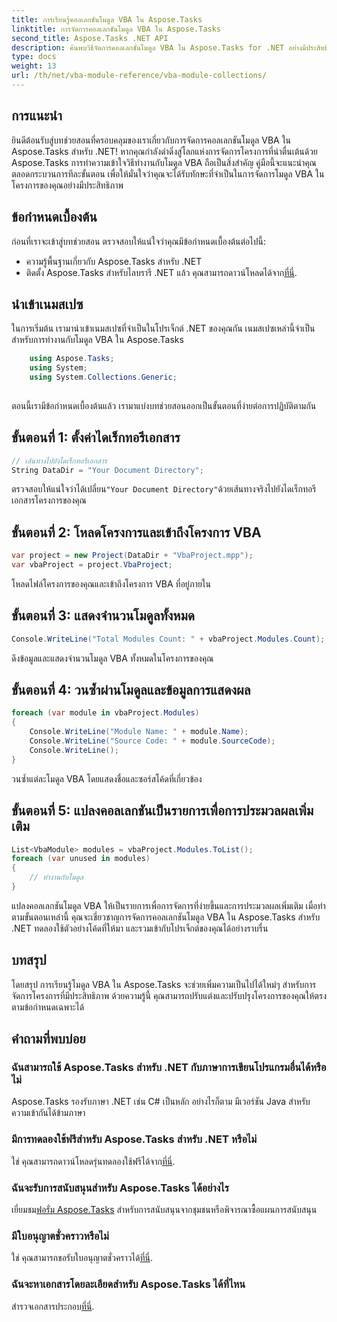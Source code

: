 ```yaml
---
title: การเรียนรู้คอลเลกชันโมดูล VBA ใน Aspose.Tasks
linktitle: การจัดการคอลเลกชันโมดูล VBA ใน Aspose.Tasks
second_title: Aspose.Tasks .NET API
description: ค้นพบวิธีจัดการคอลเลกชั่นโมดูล VBA ใน Aspose.Tasks for .NET อย่างมีประสิทธิภาพ คำแนะนำทีละขั้นตอนเพื่อการบูรณาการเข้ากับโครงการของคุณอย่างราบรื่น
type: docs
weight: 13
url: /th/net/vba-module-reference/vba-module-collections/
---
```

## การแนะนำ
ยินดีต้อนรับสู่บทช่วยสอนที่ครอบคลุมของเราเกี่ยวกับการจัดการคอลเลกชันโมดูล VBA ใน Aspose.Tasks สำหรับ .NET! หากคุณกำลังดำดิ่งสู่โลกแห่งการจัดการโครงการที่น่าตื่นเต้นด้วย Aspose.Tasks การทำความเข้าใจวิธีทำงานกับโมดูล VBA ถือเป็นสิ่งสำคัญ คู่มือนี้จะแนะนำคุณตลอดกระบวนการทีละขั้นตอน เพื่อให้มั่นใจว่าคุณจะได้รับทักษะที่จำเป็นในการจัดการโมดูล VBA ในโครงการของคุณอย่างมีประสิทธิภาพ
## ข้อกำหนดเบื้องต้น
ก่อนที่เราจะเข้าสู่บทช่วยสอน ตรวจสอบให้แน่ใจว่าคุณมีข้อกำหนดเบื้องต้นต่อไปนี้:
- ความรู้พื้นฐานเกี่ยวกับ Aspose.Tasks สำหรับ .NET
-  ติดตั้ง Aspose.Tasks สำหรับไลบรารี .NET แล้ว คุณสามารถดาวน์โหลดได้จาก[ที่นี่](https://releases.aspose.com/tasks/net/).
## นำเข้าเนมสเปซ
ในการเริ่มต้น เรามานำเข้าเนมสเปซที่จำเป็นในโปรเจ็กต์ .NET ของคุณกัน เนมสเปซเหล่านี้จำเป็นสำหรับการทำงานกับโมดูล VBA ใน Aspose.Tasks
```csharp
    using Aspose.Tasks;
    using System;
    using System.Collections.Generic;
    
```
ตอนนี้เรามีข้อกำหนดเบื้องต้นแล้ว เรามาแบ่งบทช่วยสอนออกเป็นขั้นตอนที่ง่ายต่อการปฏิบัติตามกัน
## ขั้นตอนที่ 1: ตั้งค่าไดเร็กทอรีเอกสาร
```csharp
// เส้นทางไปยังไดเร็กทอรีเอกสาร
String DataDir = "Your Document Directory";
```
 ตรวจสอบให้แน่ใจว่าได้เปลี่ยน`"Your Document Directory"`ด้วยเส้นทางจริงไปยังไดเร็กทอรีเอกสารโครงการของคุณ
## ขั้นตอนที่ 2: โหลดโครงการและเข้าถึงโครงการ VBA
```csharp
var project = new Project(DataDir + "VbaProject.mpp");
var vbaProject = project.VbaProject;
```
โหลดไฟล์โครงการของคุณและเข้าถึงโครงการ VBA ที่อยู่ภายใน
## ขั้นตอนที่ 3: แสดงจำนวนโมดูลทั้งหมด
```csharp
Console.WriteLine("Total Modules Count: " + vbaProject.Modules.Count);
```
ดึงข้อมูลและแสดงจำนวนโมดูล VBA ทั้งหมดในโครงการของคุณ
## ขั้นตอนที่ 4: วนซ้ำผ่านโมดูลและข้อมูลการแสดงผล
```csharp
foreach (var module in vbaProject.Modules)
{
    Console.WriteLine("Module Name: " + module.Name);
    Console.WriteLine("Source Code: " + module.SourceCode);
    Console.WriteLine();
}
```
วนซ้ำแต่ละโมดูล VBA โดยแสดงชื่อและซอร์สโค้ดที่เกี่ยวข้อง
## ขั้นตอนที่ 5: แปลงคอลเลกชันเป็นรายการเพื่อการประมวลผลเพิ่มเติม
```csharp
List<VbaModule> modules = vbaProject.Modules.ToList();
foreach (var unused in modules)
{
    // ทำงานกับโมดูล
}
```
แปลงคอลเลกชันโมดูล VBA ให้เป็นรายการเพื่อการจัดการที่ง่ายขึ้นและการประมวลผลเพิ่มเติม
เมื่อทำตามขั้นตอนเหล่านี้ คุณจะเชี่ยวชาญการจัดการคอลเลกชันโมดูล VBA ใน Aspose.Tasks สำหรับ .NET ทดลองใช้ตัวอย่างโค้ดที่ให้มา และรวมเข้ากับโปรเจ็กต์ของคุณได้อย่างราบรื่น
## บทสรุป
โดยสรุป การเรียนรู้โมดูล VBA ใน Aspose.Tasks จะช่วยเพิ่มความเป็นไปได้ใหม่ๆ สำหรับการจัดการโครงการที่มีประสิทธิภาพ ด้วยความรู้นี้ คุณสามารถปรับแต่งและปรับปรุงโครงการของคุณให้ตรงตามข้อกำหนดเฉพาะได้
## คำถามที่พบบ่อย
### ฉันสามารถใช้ Aspose.Tasks สำหรับ .NET กับภาษาการเขียนโปรแกรมอื่นได้หรือไม่
Aspose.Tasks รองรับภาษา .NET เช่น C# เป็นหลัก อย่างไรก็ตาม มีเวอร์ชัน Java สำหรับความเข้ากันได้ข้ามภาษา
### มีการทดลองใช้ฟรีสำหรับ Aspose.Tasks สำหรับ .NET หรือไม่
 ใช่ คุณสามารถดาวน์โหลดรุ่นทดลองใช้ฟรีได้จาก[ที่นี่](https://releases.aspose.com/).
### ฉันจะรับการสนับสนุนสำหรับ Aspose.Tasks ได้อย่างไร
 เยี่ยมชม[ฟอรั่ม Aspose.Tasks](https://forum.aspose.com/c/tasks/15) สำหรับการสนับสนุนจากชุมชนหรือพิจารณาซื้อแผนการสนับสนุน
### มีใบอนุญาตชั่วคราวหรือไม่
 ใช่ คุณสามารถขอรับใบอนุญาตชั่วคราวได้[ที่นี่](https://purchase.aspose.com/temporary-license/).
### ฉันจะหาเอกสารโดยละเอียดสำหรับ Aspose.Tasks ได้ที่ไหน
 สำรวจเอกสารประกอบ[ที่นี่](https://reference.aspose.com/tasks/net/).